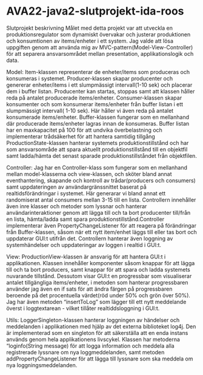 # AVA22-java2-slutprojekt-ida-roos

Slutprojekt beskrivning
Målet med detta projekt var att utveckla en produktionsregulator som dynamiskt övervakar och justerar produktionen och konsumtionen av items/enheter i ett system. Jag valde att lösa uppgiften genom att använda mig av MVC-pattern(Model-View-Controller) för att separera ansvarsområdet mellan presentation, applikationslogik och data.

Model:
Item-klassen representerar de enheter/items som produceras och konsumeras i systemet. 
Producer-klassen skapar producenter och genererar enheter/items i ett slumpmässigt intervall(1-10 sek) och placerar dem i buffer listan. Producenter kan startas, stoppas samt att klassen håller reda på antalet producerade items/enheter. 
Consumer-klassen skapar konsumenter och som konsumerar items/enheter från buffer listan i ett slumpmässigt intervall( 1-10 sek). Här håller vi även reda på antalet konsumerade items/enheter.
Buffer-klassen fungerar som en mellanhand där producerade items/enheter lagras innan de konsumeras. Buffer listan har en maxkapacitet på 100 för att undvika överbelastning och implementerar trådsäkerhet för att hantera samtidig tillgång
ProductionState-klassen hanterar systemets produktionstillstånd och har som ansvarsområde att spara aktuellt produktionstillstånd till en objektfil samt ladda/hämta det senast sparade produktionstillståndet från objektfilen.

Controller:
Jag har en Controller-klass som fungerar som en mellanhand mellan model-klasserna och view-klassen, och sköter bland annat eventhantering, skapande och kontroll av trådar(producers och consumers) samt uppdateringen av användargränssnittet baserat på realtidsförändringar i systemet. Här generarar vi bland annat ett randomiserat antal consumers mellan 3-15 till en lista. Controllern innehåller även inre klasser och metoder som lyssnar och hanterar användarinteraktioner genom att lägga till och ta bort producenter till/från en lista, hämta/ladda samt spara produktionstillstånd.Controller implementerar även PropertyChangeListener för att reagera på förändringar från Buffer-klassen, såsom när ett nytt item/enhet läggs till eller tas bort och uppdaterar GUI:t utifrån det. Controllern hanterar även loggning av systemhändelser och uppdateringar av loggen i realtid i GUI:t.

View:
ProductionView-klassen är ansvarig för att hantera GUI:t i applikationen. Klassen innehåller komponenter såsom knappar för att lägga till och ta bort producers, samt knappar för att spara och ladda systemets nuvarande tillstånd. Dessutom visar GUI:t en progressbar som visualiserar antalet tillgängliga items/enheter, i metoden som hanterar progressbaren använder jag även en if sats för att ändra färgen på progressbaren beroende på det procentuella värdet(röd under 50% och grön över 50%). Jag har även metoden “insertToLog” som lägger till ett nytt meddelande överst i loggtextarean - vilket tillåter realtiddsloggning i GUI:t.


Utils:
LoggerSingleton-klassen hanterar loggningen av händelser och meddelanden i applikationen med hjälp av det externa biblioteket log4j. Den är implementerad som en singleton för att säkerställa att en enda instans används genom hela applikationens livscykel. Klassen har metoderna “loginfo(String message) för att logga information och meddela alla registrerade lyssnare om nya loggmeddelanden, samt metoden addPropertyChangeListener för att lägga till lyssnare som ska meddela om nya loggningsmeddelanden.




